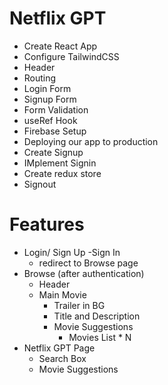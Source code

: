 # Netflix GPT

- Create React App
- Configure TailwindCSS
- Header
- Routing
- Login Form
- Signup Form
- Form Validation
- useRef Hook
- Firebase Setup
- Deploying our app to production
- Create Signup
- IMplement Signin
- Create redux store
- Signout

# Features
- Login/ Sign Up
    -Sign In
    - redirect to Browse page
- Browse (after authentication)
    - Header
    - Main Movie
        - Trailer in BG
        - Title and Description
        - Movie Suggestions
            - Movies List * N
- Netflix GPT Page
    - Search Box
    - Movie Suggestions
